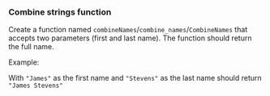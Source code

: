 ### Combine strings function

Create a function named `combineNames`/`combine_names`/`CombineNames` that accepts two parameters (first and last name). The function should return the full name.

Example: 

With `"James"` as the first name and `"Stevens"` as the last name should return `"James Stevens"`
